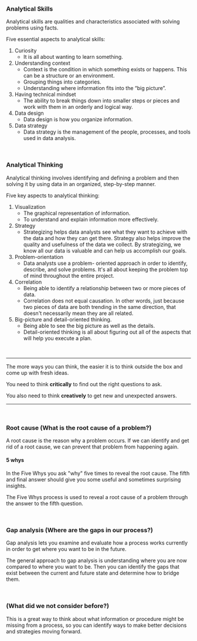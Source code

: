 ### Analytical Skills
Analytical skills are qualities and characteristics associated with solving problems using facts.

Five essential aspects to analytical skills:
1. Curiosity  
   - It is all about wanting to learn something. 
2. Understanding context
   - Context is the condition in which something exists or happens. This can be a structure or an environment.
   - Grouping things into categories.
   - Understanding where information fits into the “big picture”.
3. Having technical mindset
   - The ability to break things down into smaller steps or pieces and work with them in an orderly and logical way.
4. Data design
   - Data design is how you organize information.
5. Data strategy
   - Data strategy is the management of the people, processes, and tools used in data analysis.

<br />

### Analytical Thinking
Analytical thinking involves identifying and defining a problem and then solving it by using data in an organized, step-by-step manner.

Five key aspects to analytical thinking:
1. Visualization 
   - The graphical representation of information.
   - To understand and explain information more effectively.
2. Strategy 
   - Strategizing helps data analysts see what they want to achieve with the data and how they can get there. Strategy also helps improve the quality and usefulness of the data we collect. By strategizing, we know all our data is valuable and can help us accomplish our goals.
3. Problem-orientation 
   - Data analysts use a problem- oriented approach in order to identify, describe, and solve problems. It's all about keeping the problem top of mind throughout the entire project.
4. Correlation 
   - Being able to identify a relationship between two or more pieces of data.
   - Correlation does not equal causation. In other words, just because two pieces of data are both trending in the same direction, that doesn't necessarily mean they are all related.
5. Big-picture and detail-oriented thinking.
   - Being able to see the big picture as well as the details.
   - Detail-oriented thinking is all about figuring out all of the aspects that will help you execute a plan.

<br />

---

The more ways you can think, the easier it is to think outside the box and come up with fresh ideas.

You need to think **critically** to find out the right questions to ask.

You also need to think **creatively** to get new and unexpected answers.

---

<br />

### Root cause (What is the root cause of a problem?)
A root cause is the reason why a problem occurs.
If we can identify and get rid of a root cause, we can prevent that problem from happening again.

#### 5 whys
In the Five Whys you ask "why" five times to reveal the root cause. The fifth and final answer should give you some useful and sometimes surprising insights.

The Five Whys process is used to reveal a root cause of a problem through the answer to the fifth question.

<br />

### Gap analysis (Where are the gaps in our process?)
Gap analysis lets you examine and evaluate how a process works currently in order to get where you want to be in the future.

The general approach to gap analysis is understanding where you are now compared to where you want to be. Then you can identify the gaps that exist between the current and future state and determine how to bridge them.

<br />

### (What did we not consider before?)
This is a great way to think about what information or procedure might be missing from a process, so you can identify ways to make better decisions and strategies moving forward.
